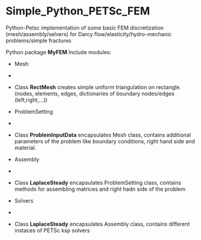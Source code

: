 # Simple_Python_PETSc_FEM
Python-Petsc implementation of some basic FEM discretization (mesh/assembly/selvers) for Darcy flow/elasticity/hydro-mechanic problems/simple fractures

Python package **MyFEM**
Include modules:

- Mesh
-

- Class **RectMesh** creates simple uniform triangulation on rectangle. (nodes, elements, edges, dictionaries of boundary nodes/edges (left,right,...))
 
- ProblemSetting
-

- Class **ProblemInputData** encapsulates Mesh class, contains additional parameters of the problem like boundary conditions, right hand side and material.

- Assembly
-

- Class **LaplaceSteady** encapsulates ProblemSetting class, contains methods for assembling matrices and right hadn side of the problem

- Solvers
-

- Class **LaplaceSteady** encapsulates Assembly class, contains different instaces of PETSc ksp solvers
 
